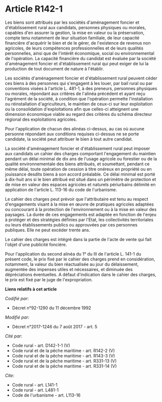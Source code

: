 # Article R142-1

Les biens sont attribués par les sociétés d'aménagement foncier et d'établissement rural aux candidats, personnes physiques
ou morales, capables d'en assurer la gestion, la mise en valeur ou la préservation, compte tenu notamment de leur situation
familiale, de leur capacité financière d'acquérir le bien et de le gérer, de l'existence de revenus non agricoles, de leurs
compétences professionnelles et de leurs qualités personnelles, ainsi que de l'intérêt économique, social ou environnemental
de l'opération. La capacité financière du candidat est évaluée par la société d'aménagement foncier et d'établissement rural
qui peut exiger de lui la production de tout document de nature à l'établir.

Les sociétés d'aménagement foncier et d'établissement rural peuvent céder ces biens à des personnes qui s'engagent à les
louer, par bail rural ou par conventions visées à l'article L. 481-1, à des preneurs, personnes physiques ou morales,
répondant aux critères de l'alinéa précédent et ayant reçu l'agrément de la société, à condition que l'opération permette
l'installation ou réinstallation d'agriculteurs, le maintien de ceux-ci sur leur exploitation ou la consolidation
d'exploitations afin que celles-ci atteignent une dimension économique viable au regard des critères du schéma directeur
régional des exploitations agricoles.

Pour l'application de chacun des alinéas ci-dessus, au cas où aucune personne répondant aux conditions requises ci-dessus ne
se porte candidate, la société peut attribuer le bien à tout autre candidat.

La société d'aménagement foncier et d'établissement rural peut imposer aux candidats un cahier des charges comportant
l'engagement du maintien pendant un délai minimal de dix ans de l'usage agricole ou forestier ou de la qualité
environnementale des biens attribués, et soumettant, pendant ce même délai, toute opération de cession à titre onéreux en
propriété ou en jouissance desdits biens à son accord préalable. Ce délai minimal est porté à dix-huit ans si le bien
attribué est situé dans un périmètre de protection et de mise en valeur des espaces agricoles et naturels périurbains
délimité en application de l'article L. 113-16 du code de l'urbanisme.

Le cahier des charges peut prévoir que l'attributaire est tenu au respect d'engagements visant à la mise en œuvre de
pratiques agricoles adaptées ou concourant à la protection de l'environnement ou à la mise en valeur des paysages. La durée
de ces engagements est adaptée en fonction de l'enjeu à protéger et des stratégies définies par l'Etat, les collectivités
territoriales ou leurs établissements publics ou approuvées par ces personnes publiques. Elle ne peut excéder trente ans.

Le cahier des charges est intégré dans la partie de l'acte de vente qui fait l'objet d'une publicité foncière.

Pour l'application du second alinéa du 1° du III de l'article L. 141-1 du présent code, le prix fixé par le cahier des
charges prend en considération, notamment, la valeur du bien réactualisée au jour du délaissement, augmentée des impenses
utiles et nécessaires, et diminuée des dépréciations éventuelles. A défaut d'indication dans le cahier des charges, le prix
est fixé par le juge de l'expropriation.

**Liens relatifs à cet article**

_Codifié par_:

  - Décret n°92-1290 du 11 décembre 1992

_Modifié par_:

  - Décret n°2017-1246 du 7 août 2017 - art. 5

_Cité par_:

  - Code rural - art. D142-1-1 (V)
  - Code rural et de la pêche maritime - art. R142-2 (V)
  - Code rural et de la pêche maritime - art. R143-3 (V)
  - Code rural et de la pêche maritime - art. R331-13 (V)
  - Code rural et de la pêche maritime - art. R331-14 (V)

_Cite_:

  - Code rural - art. L141-1
  - Code rural - art. L481-1
  - Code de l'urbanisme - art. L113-16

